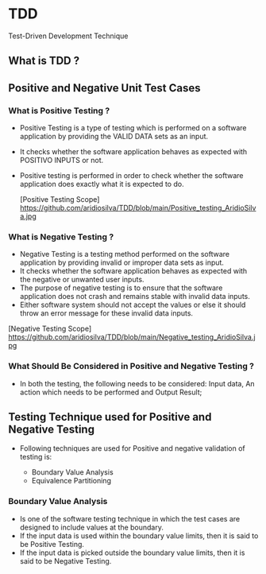 # TDD
Test-Driven Development Technique

## What is TDD ?



## Positive and Negative Unit Test Cases

### What is Positive Testing ?

- Positive Testing is a type of testing which is performed on a software application by providing the VALID DATA sets as an input. 
- It checks whether the software application behaves as expected with POSITIVO INPUTS or not. 
- Positive testing is performed in order to check whether the software application does exactly what it is expected to do.

  [Positive Testing Scope] <https://github.com/aridiosilva/TDD/blob/main/Positive_testing_AridioSilva.jpg>

### What is Negative Testing ?

- Negative Testing is a testing method performed on the software application by providing invalid or improper data sets as input. 
- It checks whether the software application behaves as expected with the negative or unwanted user inputs. 
- The purpose of negative testing is to ensure that the software application does not crash and remains stable with invalid data inputs.
- Either software system should not accept the values or else it should throw an error message for these invalid data inputs.

[Negative Testing Scope] <https://github.com/aridiosilva/TDD/blob/main/Negative_testing_AridioSilva.jpg>

### What Should Be Considered in Positive and Negative Testing ?

- In both the testing, the following needs to be considered:  Input data,  An action which needs to be performed  and Output Result;

## Testing Technique used for Positive and Negative Testing

- Following techniques are used for Positive and negative validation of testing is:

   - Boundary Value Analysis
   - Equivalence Partitioning
   
 ### Boundary Value Analysis
 
- Is one of the software testing technique in which the test cases are designed to include values at the boundary. 
- If the input data is used within the boundary value limits, then it is said to be Positive Testing. 
- If the input data is picked outside the boundary value limits, then it is said to be Negative Testing.




